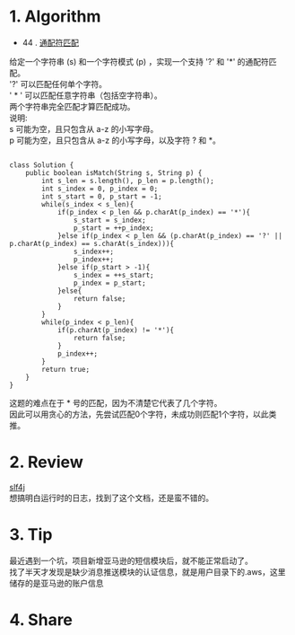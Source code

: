 # 1. Algorithm

- 44 .  [通配符匹配](https://leetcode-cn.com/problems/wildcard-matching/)

给定一个字符串 (s) 和一个字符模式 (p) ，实现一个支持 '?' 和 '*' 的通配符匹配。  
'?' 可以匹配任何单个字符。  
' * ' 可以匹配任意字符串（包括空字符串）。  
两个字符串完全匹配才算匹配成功。  
说明:  
s 可能为空，且只包含从 a-z 的小写字母。  
p 可能为空，且只包含从 a-z 的小写字母，以及字符 ? 和 *。      
  
  
```

class Solution {
    public boolean isMatch(String s, String p) {
        int s_len = s.length(), p_len = p.length();
        int s_index = 0, p_index = 0;
        int s_start = 0, p_start = -1;
        while(s_index < s_len){
            if(p_index < p_len && p.charAt(p_index) == '*'){
                s_start = s_index;
                p_start = ++p_index;
            }else if(p_index < p_len && (p.charAt(p_index) == '?' || p.charAt(p_index) == s.charAt(s_index))){
                s_index++;
                p_index++;
            }else if(p_start > -1){
                s_index = ++s_start;
                p_index = p_start;
            }else{
                return false;
            }
        }
        while(p_index < p_len){
            if(p.charAt(p_index) != '*'){
                return false;
            }
            p_index++;
        }
        return true;
    }
}
```
这题的难点在于 * 号的匹配，因为不清楚它代表了几个字符。  
因此可以用贪心的方法，先尝试匹配0个字符，未成功则匹配1个字符，以此类推。     

# 2. Review
[slf4j](https://www.slf4j.org/faq.html)  
想搞明白运行时的日志，找到了这个文档，还是蛮不错的。  
  
# 3. Tip
最近遇到一个坑，项目新增亚马逊的短信模块后，就不能正常启动了。  
找了半天才发现是缺少消息推送模块的认证信息，就是用户目录下的.aws，这里储存的是亚马逊的账户信息  

# 4. Share
